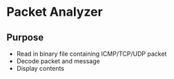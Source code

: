 # Packet Analyzer

## Purpose ##
* Read in binary file containing ICMP/TCP/UDP packet
* Decode packet and message
* Display contents
